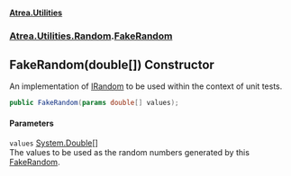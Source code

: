 #### [Atrea.Utilities](./index.md 'index')
### [Atrea.Utilities.Random](./Atrea-Utilities-Random.md 'Atrea.Utilities.Random').[FakeRandom](./Atrea-Utilities-Random-FakeRandom.md 'Atrea.Utilities.Random.FakeRandom')
## FakeRandom(double[]) Constructor
An implementation of [IRandom](./Atrea-Utilities-Random-IRandom.md 'Atrea.Utilities.Random.IRandom') to be used within the context of unit tests.  
```csharp
public FakeRandom(params double[] values);
```
#### Parameters
<a name='Atrea-Utilities-Random-FakeRandom-FakeRandom(double--)-values'></a>
`values` [System.Double](https://docs.microsoft.com/en-us/dotnet/api/System.Double 'System.Double')[[]](https://docs.microsoft.com/en-us/dotnet/api/System.Array 'System.Array')  
The values to be used as the random numbers generated by this [FakeRandom](./Atrea-Utilities-Random-FakeRandom.md 'Atrea.Utilities.Random.FakeRandom').  
  
